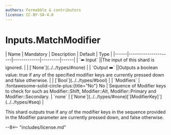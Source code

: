 ```yaml
---
authors: Formabble & contributors
license: CC-BY-SA-4.0
---
```



# Inputs.MatchModifier

<div class="sh-parameters" markdown="1">
| Name | Mandatory | Description | Default | Type |
|------|---------------------|-------------|---------|------|
| `⬅️ Input` ||The input of this shard is ignored. | | [`None`](../../types/#none) |
| `Output ➡️` ||Outputs a boolean value: true if any of the specified modifier keys are currently pressed down and false otherwise. | | [`Bool`](../../types/#bool) |
| `Modifiers` | :fontawesome-solid-circle-plus:{title="No"} No  | Sequence of Modifier keys to check for such as Modifier::Shift, Modifier::Alt, Modifier::Primary and Modifier::Secondary. | `none` | [`None`](../../types/#none)[`[ModifierKey]`](../../types/#seq) |

</div>

This shard outputs true if any of the modifier keys in the sequence provided in the Modifier parameter are currently pressed down, and false otherwise.

--8<-- "includes/license.md"

